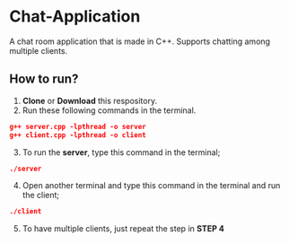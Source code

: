 # Chat-Application
A chat room application that is made in C++. Supports chatting among multiple clients.

## How to run?
1. __Clone__ or __Download__ this respository.
2. Run these following commands in the terminal.
```json
g++ server.cpp -lpthread -o server
g++ client.cpp -lpthread -o client
```
3. To run the __server__, type this command in the terminal;
```json
./server
```
4. Open another terminal and type this command in the terminal and run the client;
```json
./client
```
5. To have multiple clients, just repeat the step in __STEP 4__
